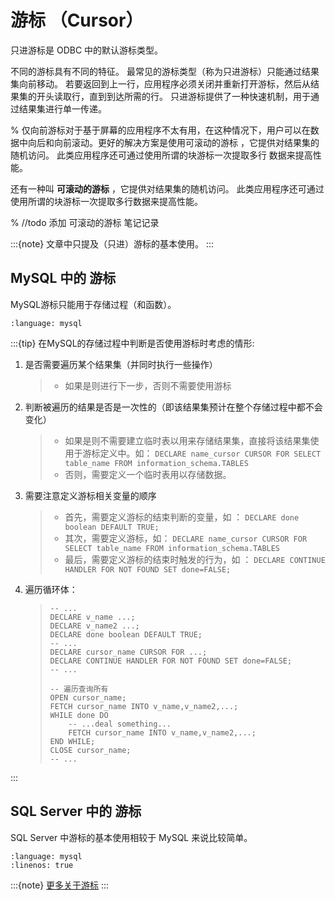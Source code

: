 # 游标 （Cursor）

只进游标是 ODBC 中的默认游标类型。

不同的游标具有不同的特征。 最常见的游标类型（称为只进游标）只能通过结果集向前移动。 若要返回到上一行，应用程序必须关闭并重新打开游标，然后从结果集的开头读取行，直到到达所需的行。 只进游标提供了一种快速机制，用于通过结果集进行单一传递。

% 仅向前游标对于基于屏幕的应用程序不太有用，在这种情况下，用户可以在数据中向后和向前滚动。更好的解决方案是使用可滚动的游标 ，它提供对结果集的随机访问。 此类应用程序还可通过使用所谓的块游标一次提取多行 数据来提高性能。

还有一种叫 **可滚动的游标** ，它提供对结果集的随机访问。 此类应用程序还可通过使用所谓的块游标一次提取多行数据来提高性能。

% //todo 添加 可滚动的游标 笔记记录

:::{note}
文章中只提及（只进）游标的基本使用。
:::

## MySQL 中的 游标

MySQL游标只能用于存储过程（和函数）。

```{literalinclude} ../result-file/show_description_all_tables.sql
:language: mysql
```

:::{tip}
在MySQL的存储过程中判断是否使用游标时考虑的情形:

1. 是否需要遍历某个结果集（并同时执行一些操作）

   > - 如果是则进行下一步，否则不需要使用游标

2. 判断被遍历的结果是否是一次性的（即该结果集预计在整个存储过程中都不会变化）

   > - 如果是则不需要建立临时表以用来存储结果集，直接将该结果集使用于游标定义中。如： `DECLARE name_cursor CURSOR FOR SELECT table_name FROM information_schema.TABLES`
   > - 否则，需要定义一个临时表用以存储数据。

3. 需要注意定义游标相关变量的顺序

   > - 首先，需要定义游标的结束判断的变量，如 ： `DECLARE done boolean DEFAULT TRUE;`
   > - 其次，需要定义游标，如： `DECLARE name_cursor CURSOR FOR SELECT table_name FROM information_schema.TABLES`
   > - 最后，需要定义游标的结束时触发的行为，如 ： `DECLARE CONTINUE HANDLER FOR NOT FOUND SET done=FALSE;`

4. 遍历循环体：

   > ```mysql
   > -- ...
   > DECLARE v_name ...;
   > DECLARE v_name2 ...;
   > DECLARE done boolean DEFAULT TRUE;
   > -- ...
   > DECLARE cursor_name CURSOR FOR ...;
   > DECLARE CONTINUE HANDLER FOR NOT FOUND SET done=FALSE;
   > -- ...
   >
   > -- 遍历查询所有
   > OPEN cursor_name;
   > FETCH cursor_name INTO v_name,v_name2,...;
   > WHILE done DO
   >     -- ...deal something...
   >     FETCH cursor_name INTO v_name,v_name2,...;
   > END WHILE;
   > CLOSE cursor_name;
   > -- ...
   > ```
:::



## SQL Server 中的 游标

SQL Server 中游标的基本使用相较于 MySQL 来说比较简单。

```{literalinclude} ../result-file/drop_all_tables.sql
:language: mysql
:linenos: true
```

:::{note}
[更多关于游标](https://docs.microsoft.com/zh-cn/sql/relational-databases/cursors?view=sql-server-ver15)
:::
